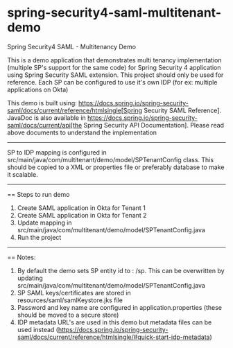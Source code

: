 # spring-security4-saml-multitenant-demo
Spring Security4 SAML - Multitenancy Demo

This is a demo application that demonstrates multi tenancy implementation (multiple SP's support for the same code) for Spring Security 4 application using Spring Security SAML extension. This project should only be used for reference.
Each SP can be configured to use it's own IDP (for ex: multiple applications on Okta)


This demo is built using: https://docs.spring.io/spring-security-saml/docs/current/reference/htmlsingle[Spring Security SAML Reference].
JavaDoc is also available in https://docs.spring.io/spring-security-saml/docs/current/api[the Spring Security API Documentation].
Please read above documents to understand the implementation

<hr>
SP to IDP mapping is configured in src/main/java/com/multitenant/demo/model/SPTenantConfig class. This should be copied to a XML or properties file or preferably database to make it scalable.
<hr>
== Steps to run demo

1. Create SAML application in Okta for Tenant 1
2. Create SAML application in Okta for Tenant 2
3. Update mapping in src/main/java/com/multitenant/demo/model/SPTenantConfig.java 
4. Run the project

<hr>

== Notes:
1. By default the demo sets SP entity id to : <base-url>/sp. This can be overwritten by updating src/main/java/com/multitenant/demo/model/SPTenantConfig.java
2. SP SAML keys/certificates are stored in resources/saml/samlKeystore.jks file
3. Password and key name are configured in application.properties (these should be moved to a secure store)
4. IDP metadata URL's are used in this demo but metadata files can be used instead (https://docs.spring.io/spring-security-saml/docs/current/reference/htmlsingle/#quick-start-idp-metadata)

